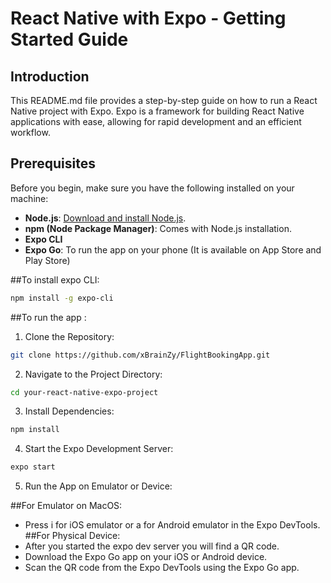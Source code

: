 # React Native with Expo - Getting Started Guide

## Introduction

This README.md file provides a step-by-step guide on how to run a React Native project with Expo. Expo is a framework for building React Native applications with ease, allowing for rapid development and an efficient workflow.

## Prerequisites

Before you begin, make sure you have the following installed on your machine:

- **Node.js**: [Download and install Node.js](https://nodejs.org/).
- **npm (Node Package Manager)**: Comes with Node.js installation.
- **Expo CLI**
- **Expo Go**: To run the app on your phone (It is available on App Store and Play Store)

##To install expo CLI: 

```bash
npm install -g expo-cli
```
##To run the app :
1. Clone the Repository:
```bash
git clone https://github.com/xBrainZy/FlightBookingApp.git
```
2. Navigate to the Project Directory:
```bash
cd your-react-native-expo-project
```

3. Install Dependencies:
```bash
npm install
```

4. Start the Expo Development Server:
```bash
expo start
```
5. Run the App on Emulator or Device:

##For Emulator on MacOS:
- Press i for iOS emulator or a for Android emulator in the Expo DevTools.
##For Physical Device:
- After you started the expo dev server you will find a QR code.
- Download the Expo Go app on your iOS or Android device.
- Scan the QR code from the Expo DevTools using the Expo Go app.



